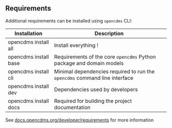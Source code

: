## Requirements

Additional requirements can be installed using `opencdms` CLI:

| Installation | Description |
|--------------|-------------|
| opencdms install all | Install everything ! |
| opencdms install base | Requirements of the core `opencdms` Python package and domain models |
| opencdms install cli  | Minimal dependencies required to run the `opencdms` command line interface |
| opencdms install dev  | Dependencies used by developers |
| opencdms install docs | Required for building the project documentation |

See [docs.opencdms.org/developer/requirements][require] for more information

[require]: https://docs.opencdms.org/developer/requirements
